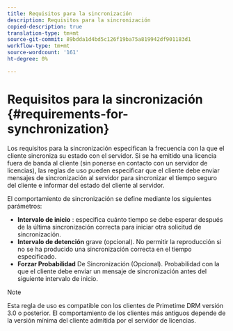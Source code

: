 ```yaml
---
title: Requisitos para la sincronización
description: Requisitos para la sincronización
copied-description: true
translation-type: tm+mt
source-git-commit: 89bdda1d4bd5c126f19ba75a819942df901183d1
workflow-type: tm+mt
source-wordcount: '161'
ht-degree: 0%

---
```



# Requisitos para la sincronización {#requirements-for-synchronization}

Los requisitos para la sincronización especifican la frecuencia con la que el cliente sincroniza su estado con el servidor. Si se ha emitido una licencia fuera de banda al cliente (sin ponerse en contacto con un servidor de licencias), las reglas de uso pueden especificar que el cliente debe enviar mensajes de sincronización al servidor para sincronizar el tiempo seguro del cliente e informar del estado del cliente al servidor.

El comportamiento de sincronización se define mediante los siguientes parámetros:

* **Intervalo de inicio** : especifica cuánto tiempo se debe esperar después de la última sincronización correcta para iniciar otra solicitud de sincronización.
* **Intervalo de detención**  grave (opcional). No permitir la reproducción si no se ha producido una sincronización correcta en el tiempo especificado.
* **Forzar Probabilidad**  De Sincronización (Opcional). Probabilidad con la que el cliente debe enviar un mensaje de sincronización antes del siguiente intervalo de inicio.

>[!NOTE]
>
>Esta regla de uso es compatible con los clientes de Primetime DRM versión 3.0 o posterior. El comportamiento de los clientes más antiguos depende de la versión mínima del cliente admitida por el servidor de licencias.

